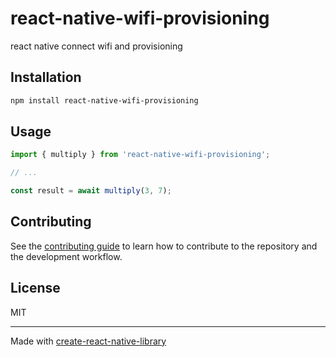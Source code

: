 # react-native-wifi-provisioning

react native connect wifi and provisioning

## Installation

```sh
npm install react-native-wifi-provisioning
```

## Usage

```js
import { multiply } from 'react-native-wifi-provisioning';

// ...

const result = await multiply(3, 7);
```

## Contributing

See the [contributing guide](CONTRIBUTING.md) to learn how to contribute to the repository and the development workflow.

## License

MIT

---

Made with [create-react-native-library](https://github.com/callstack/react-native-builder-bob)
